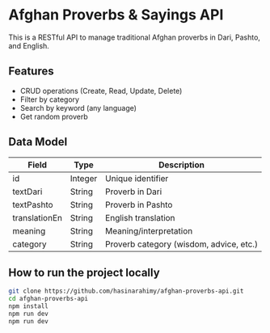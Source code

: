 # Afghan Proverbs & Sayings API

This is a RESTful API to manage traditional Afghan proverbs in Dari, Pashto, and English.

## Features
- CRUD operations (Create, Read, Update, Delete)
- Filter by category
- Search by keyword (any language)
- Get random proverb

## Data Model

| Field | Type | Description |
|-------|------|-------------|
| id | Integer | Unique identifier |
| textDari | String | Proverb in Dari |
| textPashto | String | Proverb in Pashto |
| translationEn | String | English translation |
| meaning | String | Meaning/interpretation |
| category | String | Proverb category (wisdom, advice, etc.) |

## How to run the project locally

```bash
git clone https://github.com/hasinarahimy/afghan-proverbs-api.git
cd afghan-proverbs-api
npm install
npm run dev
npm run dev
